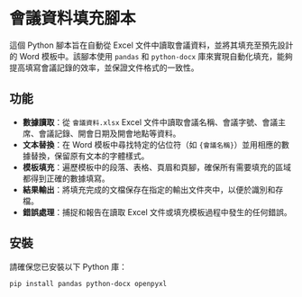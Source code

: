 # 會議資料填充腳本

這個 Python 腳本旨在自動從 Excel 文件中讀取會議資料，並將其填充至預先設計的 Word 模板中。該腳本使用 `pandas` 和 `python-docx` 庫來實現自動化填充，能夠提高填寫會議記錄的效率，並保證文件格式的一致性。

## 功能

- **數據讀取**：從 `會議資料.xlsx` Excel 文件中讀取會議名稱、會議字號、會議主席、會議記錄、開會日期及開會地點等資料。
- **文本替換**：在 Word 模板中尋找特定的佔位符（如 `{會議名稱}`）並用相應的數據替換，保留原有文本的字體樣式。
- **模板填充**：遍歷模板中的段落、表格、頁眉和頁腳，確保所有需要填充的區域都得到正確的數據填寫。
- **結果輸出**：將填充完成的文檔保存在指定的輸出文件夾中，以便於識別和存檔。
- **錯誤處理**：捕捉和報告在讀取 Excel 文件或填充模板過程中發生的任何錯誤。

## 安裝

請確保您已安裝以下 Python 庫：

```bash
pip install pandas python-docx openpyxl

